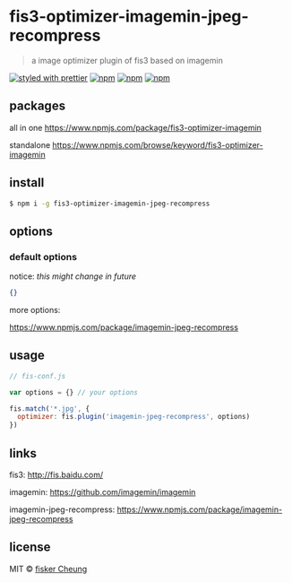 # fis3-optimizer-imagemin-jpeg-recompress
> a image optimizer plugin of fis3 based on imagemin

[![styled with prettier](https://img.shields.io/badge/styled_with-prettier-ff69b4.svg?style=flat-square)](https://github.com/prettier/prettier)
[![npm](https://img.shields.io/npm/v/fis3-optimizer-imagemin-jpeg-recompress.svg?style=flat-square)](https://www.npmjs.com/package/fis3-optimizer-imagemin-jpeg-recompress)
[![npm](https://img.shields.io/npm/dt/fis3-optimizer-imagemin-jpeg-recompress.svg?style=flat-square)](https://www.npmjs.com/package/fis3-optimizer-imagemin-jpeg-recompress)
[![npm](https://img.shields.io/npm/dm/fis3-optimizer-imagemin-jpeg-recompress.svg?style=flat-square)](https://www.npmjs.com/package/fis3-optimizer-imagemin-jpeg-recompress)


## packages
all in one
https://www.npmjs.com/package/fis3-optimizer-imagemin

standalone
https://www.npmjs.com/browse/keyword/fis3-optimizer-imagemin

## install
```sh
$ npm i -g fis3-optimizer-imagemin-jpeg-recompress
```

## options

### default options

notice: *this might change in future*

```json
{}
```
more options:

https://www.npmjs.com/package/imagemin-jpeg-recompress


## usage

```js
// fis-conf.js

var options = {} // your options

fis.match('*.jpg', {
  optimizer: fis.plugin('imagemin-jpeg-recompress', options)
})
```

## links
fis3: http://fis.baidu.com/

imagemin: https://github.com/imagemin/imagemin

imagemin-jpeg-recompress: https://www.npmjs.com/package/imagemin-jpeg-recompress


## license
MIT © [fisker Cheung](https://github.com/fisker)
